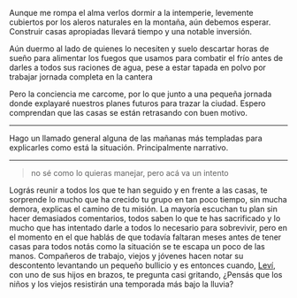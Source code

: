 Aunque me rompa el alma verlos dormir a la intemperie, levemente cubiertos por los aleros naturales en la montaña, aún debemos esperar. Construir casas apropiadas llevará tiempo y una notable inversión.

Aún duermo al lado de quienes lo necesiten y suelo descartar horas de sueño para alimentar los fuegos que usamos para combatir el frío antes de darles a todos sus raciones de agua, pese a estar tapada en polvo por trabajar jornada completa en la cantera

Pero la conciencia me carcome, por lo que junto a una pequeña jornada donde explayaré nuestros planes futuros para trazar la ciudad. Espero comprendan que las casas se están retrasando con buen motivo.

---

Hago un llamado general alguna de las mañanas más templadas para explicarles como está la situación. Principalmente narrativo.

---

> no sé como lo quieras manejar, pero acá va un intento

Lográs reunir a todos los que te han seguido y en frente a las casas, te sorprende lo mucho que ha crecido tu grupo en tan poco tiempo, sin mucha demora, explicas el camino de tu misión.
La mayoría escuchan tu plan sin hacer demasiados comentarios, todos saben lo que te has sacrificado y lo mucho que has intentado darle a todos lo necesario para sobrevivir, pero en el momento en el que hablás de que todavía faltaran meses antes de tener casas para todos notás como la situación se te escapa un poco de las manos.
Compañeros de trabajo, viejos y jóvenes hacen notar su descontento levantando un pequeño bullicio y es entonces cuando, [Leví](https://pbs.twimg.com/media/EsZWPlnXAAASgfp.jpg:large),  con uno de sus hijos en brazos, te pregunta casi gritando, ¿Pensás que los niños y los viejos resistirán una temporada más bajo la lluvia?